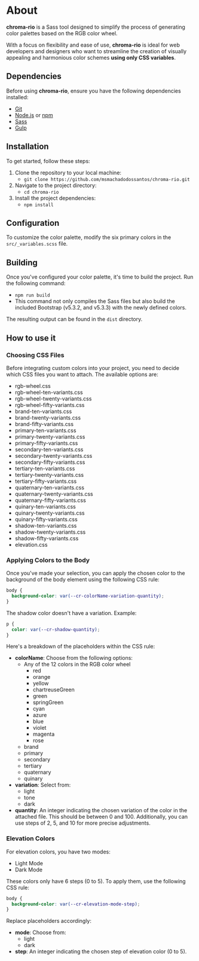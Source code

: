 # About

**chroma-rio** is a Sass tool designed to simplify the process of generating color palettes based on the RGB color wheel.

With a focus on flexibility and ease of use, **chroma-rio** is ideal for web developers and designers who want to streamline the creation of visually appealing and harmonious color schemes **using only CSS variables**.

## Dependencies

Before using **chroma-rio**, ensure you have the following dependencies installed:

- [Git](https://git-scm.com/)
- [Node.js](https://nodejs.org/en) or [npm](https://www.npmjs.com/)
- [Sass](https://sass-lang.com/)
- [Gulp](https://gulpjs.com/)

## Installation

To get started, follow these steps:

1. Clone the repository to your local machine:
   - `git clone https://github.com/msmachadodossantos/chroma-rio.git`
2. Navigate to the project directory:
   - `cd chroma-rio`
3. Install the project dependencies:
   - `npm install`

## Configuration

To customize the color palette, modify the six primary colors in the `src/_variables.scss` file.

## Building

Once you've configured your color palette, it's time to build the project. Run the following command:

- `npm run build`
- This command not only compiles the Sass files but also build the included Bootstrap (v5.3.2, and v5.3.3) with the newly defined colors.

The resulting output can be found in the `dist` directory.

## How to use it

### Choosing CSS Files

Before integrating custom colors into your project, you need to decide which CSS files you want to attach. The available options are:

- rgb-wheel.css
- rgb-wheel-ten-variants.css
- rgb-wheel-twenty-variants.css
- rgb-wheel-fifty-variants.css
- brand-ten-variants.css
- brand-twenty-variants.css
- brand-fifty-variants.css
- primary-ten-variants.css
- primary-twenty-variants.css
- primary-fifty-variants.css
- secondary-ten-variants.css
- secondary-twenty-variants.css
- secondary-fifty-variants.css
- tertiary-ten-variants.css
- tertiary-twenty-variants.css
- tertiary-fifty-variants.css
- quaternary-ten-variants.css
- quaternary-twenty-variants.css
- quaternary-fifty-variants.css
- quinary-ten-variants.css
- quinary-twenty-variants.css
- quinary-fifty-variants.css
- shadow-ten-variants.css
- shadow-twenty-variants.css
- shadow-fifty-variants.css
- elevation.css

### Applying Colors to the Body

Once you've made your selection, you can apply the chosen color to the background of the body element using the following CSS rule:

```css
body {
  background-color: var(--cr-colorName-variation-quantity);
}
```

The shadow color doesn't have a variation. Example:

```css
p {
  color: var(--cr-shadow-quantity);
}
```

Here's a breakdown of the placeholders within the CSS rule:

- **colorName**: Choose from the following options:
  - Any of the 12 colors in the RGB color wheel
    - red
    - orange
    - yellow
    - chartreuseGreen
    - green
    - springGreen
    - cyan
    - azure
    - blue
    - violet
    - magenta
    - rose
  - brand
  - primary
  - secondary
  - tertiary
  - quaternary
  - quinary
- **variation**: Select from:
  - light
  - tone
  - dark
- **quantity**: An integer indicating the chosen variation of the color in the attached file. This should be between 0 and 100. Additionally, you can use steps of 2, 5, and 10 for more precise adjustments.

### Elevation Colors

For elevation colors, you have two modes:

- Light Mode
- Dark Mode

These colors only have 6 steps (0 to 5). To apply them, use the following CSS rule:

```css
body {
  background-color: var(--cr-elevation-mode-step);
}
```

Replace placeholders accordingly:

- **mode**: Choose from:
  - light
  - dark
- **step**: An integer indicating the chosen step of elevation color (0 to 5).

